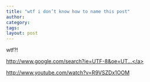 ```yaml
---
title: "wtf i don’t know how to name this post"
author:
category: 
tags: 
layout: post
---
```

wtf?!

<a href="http://www.google.com/search?ie=UTF-8&oe=UTF-8&q=Claudia+Mejia">http://www.google.com/search?ie=UTF-8&oe=UT...</a>

<a href="http://www.youtube.com/watch?v=R9VSZDx1OOM">http://www.youtube.com/watch?v=R9VSZDx1OOM</a>


